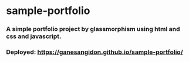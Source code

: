 # sample-portfolio

### A simple portfolio project by glassmorphism using html and css and javascript.

### Deployed: https://ganesangidon.github.io/sample-portfolio/

